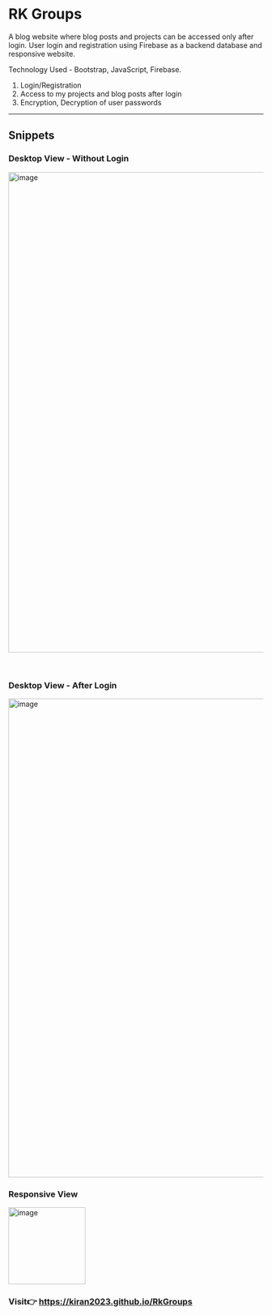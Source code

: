 # RK Groups 
A blog website where blog posts and projects can be accessed only after login. User login
and registration using Firebase as a backend database and responsive website.

Technology Used - Bootstrap, JavaScript, Firebase.  

1. Login/Registration
2. Access to my projects and blog posts after login
3. Encryption, Decryption of user passwords
---
## Snippets
### Desktop View - Without Login

<img style="margin-bottom:2rem" width="948" alt="image" src="https://github.com/kiran2023/RkGroups/assets/88279441/257e5042-f049-4262-8edf-72d05d2d84ac">

### Desktop View - After Login

<img width="945" alt="image" src="https://github.com/kiran2023/RkGroups/assets/88279441/b7eaee5c-4ec6-458e-ad85-264c36655612">

### Responsive View

<img width="152" alt="image" src="https://github.com/kiran2023/RkGroups/assets/88279441/30cb38ee-e068-4d61-836c-86bf8af5ce32">


### Visit👉 https://kiran2023.github.io/RkGroups
